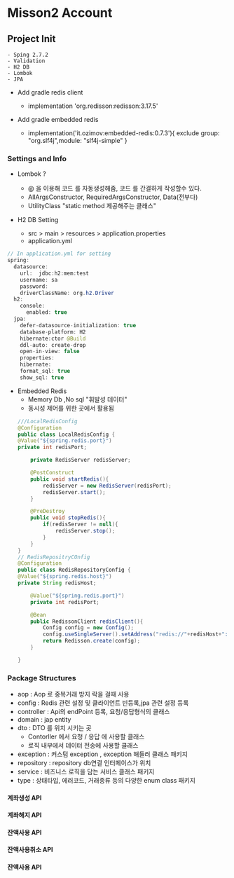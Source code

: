 # Misson2 Account

## Project Init
    - Sping 2.7.2
    - Validation
    - H2 DB
    - Lombok
    - JPA

- Add gradle redis client
  - implementation 'org.redisson:redisson:3.17.5'

- Add gradle embedded redis
  - implementation('it.ozimov:embedded-redis:0.7.3'){
  exclude group: "org.slf4j",module: "slf4j-simple"
  }

### Settings and Info
- Lombok ? 
  - @ 을 이용해 코드 를 자동생성해줌, 코드 를 간결하게 작성할수 있다.
  - AllArgsConstructor, RequiredArgsConstructor, Data(전부다)
  - UtilityClass "static method 제공해주는 클래스"

- H2 DB Setting
  - src > main > resources > application.properties
  - application.yml
```java
// In application.yml for setting
spring:
  datasource:
    url:  jdbc:h2:mem:test
    username: sa
    password:
    driverClassName: org.h2.Driver
  h2:
    console:
      enabled: true
  jpa:
    defer-datasource-initialization: true
    database-platform: H2
    hibernate:ctor @Build
    ddl-auto: create-drop
    open-in-view: false
    properties:
    hibernate:
    format_sql: true
    show_sql: true

```

- Embedded Redis
  - Memory Db ,No sql "휘발성 데이터"
  - 동시성 제어를 위한 곳에서 활용됨 
  ```java
  ///LocalRedisConfig
  @Configuration
  public class LocalRedisConfig {
  @Value("${spring.redis.port}")
  private int redisPort;
  
      private RedisServer redisServer;
  
      @PostConstruct
      public void startRedis(){
          redisServer = new RedisServer(redisPort);
          redisServer.start();
      }
  
      @PreDestroy
      public void stopRedis(){
          if(redisServer != null){
              redisServer.stop();
          }
      }
  }
  // RedisRepositryCOnfig
  @Configuration
  public class RedisRepositoryConfig {
  @Value("${spring.redis.host}")
  private String redisHost;
  
      @Value("${spring.redis.port}")
      private int redisPort;
  
      @Bean
      public RedissonClient redisClient(){
          Config config = new Config();
          config.useSingleServer().setAddress("redis://"+redisHost+":"+redisPort);
          return Redisson.create(config);
      }
  
  }
  ```

### Package Structures
- aop : Aop 로 중복거래 방지 락을 걸때 사용
- config : Redis 관련 설정 및 클라이언트 빈등록,jpa 관련 설정 등록
- controller : Api의 endPoint 등록, 요청/응답형식의 클래스
- domain : jap entity
- dto : DTO 를 위치 시키는 곳
  - Contorller 에서 요청 / 응답 에 사용할 클래스
  - 로직 내부에서 데이터 전송에 사용할 클래스
- exception : 커스텀 exception , exception 해들러 클래스 패키지
- repository : repository db연결 인터페이스가 위치
- service : 비즈니스 로직을 담는 서비스 클래스 패키지
- type : 상태타입, 에러코드, 거래종류 등의 다양한 enum class 패키지


#### 계좌생성    API
#### 계좌해지    API
#### 잔액사용    API
#### 잔액사용취소 API
#### 잔액사용 API